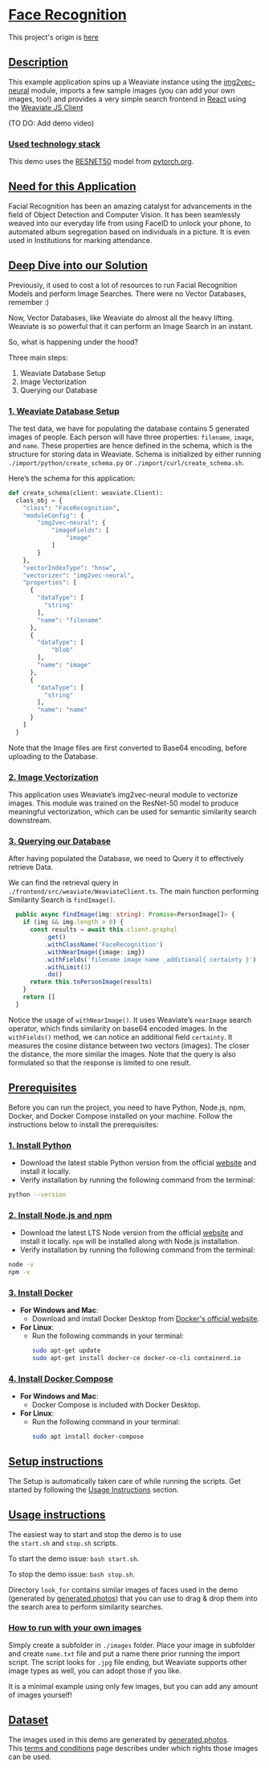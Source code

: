 # [Face Recognition](https://github.com/weaviate-tutorials/DEMO-face-recognition#face-recognition)

This project's origin is [here](https://github.com/weaviate/weaviate-examples/tree/main/face-recognition-app)

## [Description](https://github.com/weaviate-tutorials/DEMO-face-recognition#description)

This example application spins up a Weaviate instance using the [img2vec-neural](https://github.com/semi-technologies/i2v-pytorch-models) module, imports a few sample images (you can add your own images, too!) and provides a very simple search frontend in [React](https://reactjs.org/) using the [Weaviate JS Client](https://www.semi.technology/developers/weaviate/current/client-libraries/javascript.html)

(TO DO: Add demo video)

### [Used technology stack](https://github.com/weaviate-tutorials/DEMO-face-recognition#used-technology-stack)

This demo uses the [RESNET50](https://pytorch.org/hub/nvidia_deeplearningexamples_resnet50/) model from [pytorch.org](https://pytorch.org/).

## [Need for this Application](https://github.com/weaviate-tutorials/DEMO-face-recognition#need-for-this-application)
Facial Recognition has been an amazing catalyst for advancements in the field of Object Detection and Computer Vision. It has been seamlessly weaved into our everyday life from using FaceID to unlock your phone, to automated album segregation based on individuals in a picture. It is even used in Institutions for marking attendance. 

## [Deep Dive into our Solution](https://github.com/weaviate-tutorials/DEMO-face-recognition#deep-dive-into-our-solution)
Previously, it used to cost a lot of resources to run Facial Recognition Models and perform Image Searches. There were no Vector Databases, remember :)

Now, Vector Databases, like Weaviate do almost all the heavy lifting. Weaviate is so powerful that it can perform an Image Search in an instant. 

So, what is happening under the hood?

Three main steps:
1. Weaviate Database Setup
2. Image Vectorization
3. Querying our Database

### [1. Weaviate Database Setup](https://github.com/weaviate-tutorials/DEMO-face-recognition#1-weaviate-database-setup)
The test data, we have for populating the database contains 5 generated images of people. Each person will have three properties: `filename`, `image`, and `name`. These properties are hence defined in the schema, which is the structure for storing data in Weaviate. Schema is initialized by either running `./import/python/create_schema.py` or `./import/curl/create_schema.sh`.  

Here’s the schema for this application:
```Python
def create_schema(client: weaviate.Client):
  class_obj = {
    "class": "FaceRecognition",
    "moduleConfig": {
        "img2vec-neural": {
            "imageFields": [
                "image"
            ]
        }
    },
    "vectorIndexType": "hnsw",
    "vectorizer": "img2vec-neural",
    "properties": [
      {
        "dataType": [
          "string"
        ],
        "name": "filename"
      },
      {
        "dataType": [
            "blob"
        ],
        "name": "image"
      },
      {
        "dataType": [
          "string"
        ],
        "name": "name"
      }
    ]
  }
```

Note that the Image files are first converted to Base64 encoding, before uploading to the Database. 
### [2. Image Vectorization](https://github.com/weaviate-tutorials/DEMO-face-recognition#2-image-vectorization)
This application uses Weaviate’s img2vec-neural module to vectorize images. This module was trained on the ResNet-50 model to produce meaningful vectorization, which can be used for semantic similarity search downstream. 

### [3. Querying our Database](https://github.com/weaviate-tutorials/DEMO-face-recognition#3-querying-our-database)
After having populated the Database, we need to Query it to effectively retrieve Data. 

We can find the retrieval query in `./frontend/src/weaviate/WeaviateClient.ts`. The main function performing Similarity Search is `findImage()`. 

```TypeScript
  public async findImage(img: string): Promise<PersonImage[]> {
    if (img && img.length > 0) {
      const results = await this.client.graphql
          .get()
          .withClassName('FaceRecognition')
          .withNearImage({image: img})
          .withFields('filename image name _additional{ certainty }')
          .withLimit(1)
          .do()
      return this.toPersonImage(results)
    }
    return []
  }
```

Notice the usage of `withNearImage()`. It uses Weaviate’s `nearImage` search operator, which finds similarity on base64 encoded images. In the `withFields()` method, we can notice an additional field `certainty`. It measures the cosine distance between two vectors (images). The closer the distance, the more similar the images. Note that the query is also formulated so that the response is limited to one result.

## [Prerequisites](https://github.com/weaviate-tutorials/DEMO-face-recognition#prerequisites)

Before you can run the project, you need to have Python, Node.js, npm, Docker, and Docker Compose installed on your machine. Follow the instructions below to install the prerequisites:

### [1. Install Python](https://github.com/weaviate-tutorials/DEMO-face-recognition#1-install-python)
- Download the latest stable Python version from the official [website](https://www.python.org/downloads/) and install it locally. 
- Verify installation by running the following command from the terminal:
```bash
python --version
```

### [2. Install Node.js and npm](https://github.com/weaviate-tutorials/DEMO-face-recognition#install-node.js-and-npm)
- Download the latest LTS Node version from the official [website](https://nodejs.org/en/download) and install it locally. `npm` will be installed along with Node.js installation. 
- Verify installation by running the following command from the terminal:
```bash
node -v
npm -v
```

### [3. Install Docker](https://github.com/weaviate-tutorials/DEMO-face-recognition#3-install-docker)
- **For Windows and Mac**:
    - Download and install Docker Desktop from [Docker's official website](https://www.docker.com/products/docker-desktop).
- **For Linux**:
    - Run the following commands in your terminal:
        ```bash
        sudo apt-get update
        sudo apt-get install docker-ce docker-ce-cli containerd.io
        ```

### [4. Install Docker Compose](https://github.com/weaviate-tutorials/DEMO-face-recognition#4-install-docker-compose)
- **For Windows and Mac**:
    - Docker Compose is included with Docker Desktop.
- **For Linux**:
    - Run the following command in your terminal:
        ```bash
        sudo apt install docker-compose
        ```


## [Setup instructions](https://github.com/weaviate-tutorials/DEMO-face-recognition#setup-instructions)

The Setup is automatically taken care of while running the scripts. Get started by following the [Usage Instructions](https://github.com/weaviate-tutorials/DEMO-face-recognition#usage-instructions) section. 

## [Usage instructions](https://github.com/weaviate-tutorials/DEMO-face-recognition#usage-instructions)

The easiest way to start and stop the demo is to use the `start.sh` and `stop.sh` scripts.

To start the demo issue: `bash start.sh`.

To stop the demo issue: `bash stop.sh`.

Directory `look_for` contains similar images of faces used in the demo (generated by [generated.photos](https://generated.photos/)) that you can use to drag & drop them into the search area to perform similarity searches.

### [How to run with your own images](https://github.com/weaviate-tutorials/DEMO-face-recognition#how-to-run-with-your-own-images)

Simply create a subfolder in `./images` folder. Place your image in subfolder and create `name.txt` file and put a name there prior running the import script. The script looks for `.jpg` file ending, but Weaviate supports other image types as well, you can adopt those if you like.

It is a minimal example using only few images, but you can add any amount of images yourself!

## [Dataset](https://github.com/weaviate-tutorials/DEMO-face-recognition#dataset)

The images used in this demo are generated by [generated.photos](https://generated.photos/). This [terms and conditions](https://generated.photos/terms-and-conditions) page describes under which rights those images can be used.

